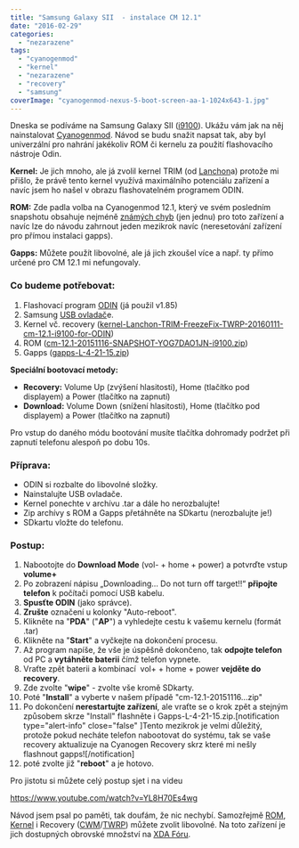 ```yaml
---
title: "Samsung Galaxy SII  - instalace CM 12.1"
date: "2016-02-29"
categories: 
  - "nezarazene"
tags: 
  - "cyanogenmod"
  - "kernel"
  - "nezarazene"
  - "recovery"
  - "samsung"
coverImage: "cyanogenmod-nexus-5-boot-screen-aa-1-1024x643-1.jpg"
---
```


Dneska se podíváme na Samsung Galaxy SII ([i9100](http://www.samsung.com/cz/support/model/GT-I9100LKAXEZ)). Ukážu vám jak na něj nainstalovat [Cyanogenmod](http://www.cyanogenmod.org/). Návod se budu snažit napsat tak, aby byl univerzální pro nahrání jakékoliv ROM či kernelu za použití flashovacího nástroje Odin.

**Kernel:** Je jich mnoho, ale já zvolil kernel TRIM (od [Lanchon](https://www.androidfilehost.com/?w=profile&uid=23578570567714207)a) protože mi přišlo, že právě tento kernel využívá maximálního potenciálu zařízení a navíc jsem ho našel v obrazu flashovatelném programem ODIN.

**ROM:** Zde padla volba na Cyanogenmod 12.1, který ve svém posledním snapshotu obsahuje nejméně [známých chyb](https://wiki.cyanogenmod.org/w/Known_Issues_page_for_i9100#CyanogenMod_12.1) (jen jednu) pro toto zařízení a navíc lze do návodu zahrnout jeden mezikrok navíc (neresetování zařízení pro přímou instalaci gapps).

**Gapps:** Můžete použít libovolné, ale já jich zkoušel více a např. ty přímo určené pro CM 12.1 mi nefungovaly.

### Co budeme potřebovat:

1. Flashovací program [ODIN](https://drive.google.com/open?id=0B3aDgwyDZ8Obdy1KUUJNdlhjejg) (já použil v1.85)
2. Samsung [USB ovladač](http://androidhost.org/XIVsA)e.
3. Kernel vč. recovery ([kernel-Lanchon-TRIM-FreezeFix-TWRP-20160111-cm-12.1-i9100-for-ODIN](https://drive.google.com/open?id=0B3aDgwyDZ8Oba2tVQ2t5QkpOSEE))
4. ROM ([cm-12.1-20151116-SNAPSHOT-YOG7DAO1JN-i9100.zip](http://download.cyanogenmod.org/get/jenkins/135113/cm-12.1-20151116-SNAPSHOT-YOG7DAO1JN-i9100.zip))
5. Gapps ([gapps-L-4-21-15.zip](http://downloadandroidrom.com/file/gapps/5.1/gapps-L-4-21-15.zip))

**Speciální bootovací metody:**

- **Recovery:** Volume Up (zvýšení hlasitosti), Home (tlačítko pod displayem) a Power (tlačítko na zapnutí)
- **Download:** Volume Down (snížení hlasitosti), Home (tlačítko pod displayem) a Power (tlačítko na zapnutí)

Pro vstup do daného módu bootování musíte tlačítka dohromady podržet při zapnutí telefonu alespoň po dobu 10s.

### Příprava:

- ODIN si rozbalte do libovolné složky.
- Nainstalujte USB ovladače.
- Kernel ponechte v archívu .tar a dále ho nerozbalujte!
- Zip archívy s ROM a Gapps přetáhněte na SDkartu (nerozbalujte je!)
- SDkartu vložte do telefonu.

### Postup:

1. Nabootojte do **Download Mode** (vol- + home + power) a potvrďte vstup **volume+**
2. Po zobrazení nápisu „Downloading… Do not turn off target!!“ **připojte telefon** k počítači pomocí USB kabelu.
3. **Spusťte ODIN** (jako správce).
4. **Zrušte** označení u kolonky "Auto-reboot".
5. Klikněte na "**PDA**" ("**AP**") a vyhledejte cestu k vašemu kernelu (formát .tar)
6. Klikněte na "**Start**" a vyčkejte na dokončení procesu.
7. Až program napíše, že vše je úspěšně dokončeno, tak **odpojte telefon** od PC a **vytáhněte baterii** čímž telefon vypnete.
8. Vraťte zpět baterii a kombinací  vol+ + home + power **vejděte do recovery**.
9. Zde zvolte "**wipe**" - zvolte vše kromě SDkarty.
10. Poté "**Install**" a vyberte v našem případě "cm-12.1-20151116...zip"
11. Po dokončení **nerestartujte zařízení**, ale vraťte se o krok zpět a stejným způsobem skrze "Install" flashněte i Gapps-L-4-21-15.zip.\[notification type="alert-info" close="false" \]Tento mezikrok je velmi důležitý, protože pokud necháte telefon nabootovat do systému, tak se vaše recovery aktualizuje na Cyanogen Recovery skrz které mi nešly flashnout gapps!\[/notification\]
12. poté zvolte již "**reboot**" a je hotovo.

Pro jistotu si můžete celý postup sjet i na videu

https://www.youtube.com/watch?v=YL8H70Es4wg

Návod jsem psal po paměti, tak doufám, že nic nechybí. Samozřejmě [ROM](http://forum.xda-developers.com/galaxy-s2/orig-development/13-05-14-index-roms-t1531244), [Kernel](http://forum.xda-developers.com/galaxy-s2/development-derivatives/convert-kernel-zip-to-tar-t2994381#4) i Recovery ([CWM](http://forum.xda-developers.com/showthread.php?t=2015369)/[TWRP](http://forum.xda-developers.com/showthread.php?t=1622917)) můžete zvolit libovolné. Na toto zařízení je jich dostupných obrovské množství na [XDA Fóru](http://forum.xda-developers.com/galaxy-s2).
